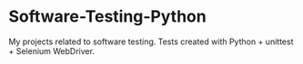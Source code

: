 # Software-Testing-Python
My projects related to software testing. Tests created with Python + unittest + Selenium WebDriver.
